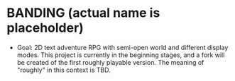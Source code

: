 # BANDING (actual name is placeholder)

- Goal: 2D text adventure RPG with semi-open world and different display modes.
This project is currently in the beginning stages, and a fork will be created of the first roughly playable version.
The meaning of "roughly" in this context is TBD.